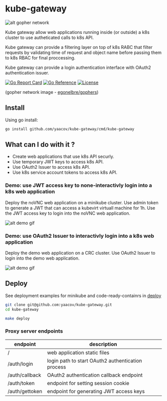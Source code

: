 # kube-gateway

![alt gopher network](https://raw.githubusercontent.com/yaacov/kube-gateway/main/docs/network-side.png)

Kube gateway allow web applications running inside (or outside) a k8s cluster to use autheticated calls to k8s API.

Kube gateway can provide a filtering layer on top of k8s RABC that filter requests by validating time of request
and object name before passing them to k8s RBAC for final proccessing.

Kube gateway can provide a login authentication interface with OAuth2 authentication issuer.

[![Go Report Card](https://goreportcard.com/badge/github.com/yaacov/kube-gateway)](https://goreportcard.com/report/github.com/yaacov/kube-gateway)
[![Go Reference](https://pkg.go.dev/badge/github.com/yaacov/kube-gateway.svg)](https://pkg.go.dev/github.com/yaacov/kube-gateway)
[![License](https://img.shields.io/badge/License-Apache%202.0-blue.svg)](https://opensource.org/licenses/Apache-2.0)

(gopher network image - [egonelbre/gophers](https://github.com/egonelbre/gophers))

## Install

Using go install:

``` bash
go install github.com/yaacov/kube-gateway/cmd/kube-gateway
```

## What can I do with it ?

- Create web applications that use k8s API securly.
- Use temporary JWT keys to access k8s API.
- Use OAuth2 Issuer to access k8s API.
- Use k8s service account tokens to access k8s API.

### Demo: use JWT access key to none-interactivly login into a k8s web application

Deploy the noVNC web application on a minikube cluster.
Use admin token to generate a JWT that can access a kubevirt virtuall machine for 1h.
Use the JWT access key to login into the noVNC web application.

![alt demo gif](https://raw.githubusercontent.com/yaacov/kube-gateway/main/web/public/novnc.gif)

### Demo: use OAuth2 Issuer to interactivly login into a k8s web application

Deploy the demo web application on a CRC cluster.
Use OAuth2 Issuer to login into the demo web application.

![alt demo gif](https://raw.githubusercontent.com/yaacov/kube-gateway/main/web/public/oauth.gif)

## Deploy

See deployment examples for minikube and code-ready-containrs in [deploy](https://github.com/yaacov/kube-gateway/tree/main/deploy) 

``` bash
git clone git@github.com:yaacov/kube-gateway.git
cd kube-gateway

make deploy
```

### Proxy server endpoints

| endpoint | description
|---|----|
| / | web application static files |
| /auth/login | login path to start OAuth2 authentication process |
| /auth/callback | OAuth2 authentication callback endpoint |
| /auth/token | endpoint for setting session cookie |
| /auth/gettoken | endpoint for generating JWT access keys|
